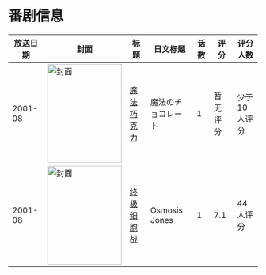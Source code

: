 # 番剧信息

|放送日期|封面|标题|日文标题|话数|评分|评分人数|
|---|---|---|---|---|---|---|
|2001-08|<img src="//lain.bgm.tv/pic/cover/c/86/09/113230_7zbz7.jpg" alt="封面" style="width:150px;height:200px;object-fit:cover;">|[魔法巧克力](https://bangumi.tv/subject/113230)|魔法のチョコレート|1|暂无评分|少于10人评分|
|2001-08|<img src="//lain.bgm.tv/pic/cover/c/6a/45/27247_O359E.jpg" alt="封面" style="width:150px;height:200px;object-fit:cover;">|[终极细胞战](https://bangumi.tv/subject/27247)|Osmosis Jones|1|7.1|44人评分|
